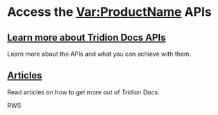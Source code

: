 # Access the <Var:ProductName> APIs

## [Learn more about Tridion Docs APIs](apiconcepts/overview.md) 
Learn more about the APIs and what you can achieve with them.

## [Articles](articles/intro.md)
Read articles on how to get more out of Tridion Docs.

RWS
